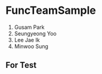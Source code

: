 # FuncTeamSample

1. Gusam Park
2. Seungyeong Yoo
3. Lee Jae Ik
4. Minwoo Sung

For Test
----------------
